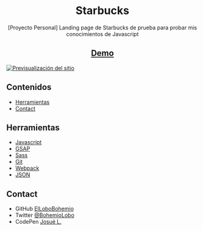 <h1 align="center">Starbucks</h1>

<div align="center">
   [Proyecto Personal] Landing page de Starbucks de prueba para probar mis conocimientos de Javascript
</div>

<h2 align="center"><a href="https://codepen.io/bohemiolobo/full/bGqqXBo" target="_blank">Demo</a></h2>

<a href="https://github.com/ElLoboBohemio/Starbucks" target="_blank"><img src="https://i.postimg.cc/xjM1sWht/Starbucks.png" alt="Previsualización del sitio"></a>


## Contenidos

- [Herramientas](#Herramientas)
- [Contact](#Contact)

## Herramientas

<!-- This section should list any articles or add-ons/plugins that helps you to complete the project. This is optional but it will help you in the future. For exmpale -->

- [Javascript](https://developer.mozilla.org/es/docs/Web/JavaScript)
- [GSAP](https://greensock.com/gsap/)
- [Sass](https://sass-lang.com/)
- [Git](https://git-scm.com/)
- [Webpack](https://webpack.js.org/)
- [JSON](https://www.json.org/json-en.html)


## Contact

- GitHub [ElLoboBohemio](https://{github.com/ElLoboBohemio})
- Twitter [@BohemioLobo](https://{twitter.com/BohemioLobo})
- CodePen [Josué L.](https://{codepen.io/bohemiolobo})
